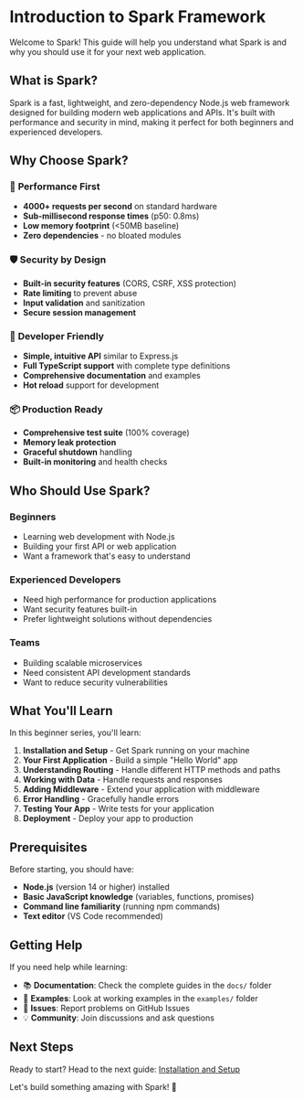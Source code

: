 # Introduction to Spark Framework

Welcome to Spark! This guide will help you understand what Spark is and why you should use it for your next web application.

## What is Spark?

Spark is a fast, lightweight, and zero-dependency Node.js web framework designed for building modern web applications and APIs. It's built with performance and security in mind, making it perfect for both beginners and experienced developers.

## Why Choose Spark?

### 🚀 **Performance First**
- **4000+ requests per second** on standard hardware
- **Sub-millisecond response times** (p50: 0.8ms)
- **Low memory footprint** (<50MB baseline)
- **Zero dependencies** - no bloated modules

### 🛡️ **Security by Design**
- **Built-in security features** (CORS, CSRF, XSS protection)
- **Rate limiting** to prevent abuse
- **Input validation** and sanitization
- **Secure session management**

### 🎯 **Developer Friendly**
- **Simple, intuitive API** similar to Express.js
- **Full TypeScript support** with complete type definitions
- **Comprehensive documentation** and examples
- **Hot reload** support for development

### 📦 **Production Ready**
- **Comprehensive test suite** (100% coverage)
- **Memory leak protection**
- **Graceful shutdown** handling
- **Built-in monitoring** and health checks

## Who Should Use Spark?

### **Beginners**
- Learning web development with Node.js
- Building your first API or web application
- Want a framework that's easy to understand

### **Experienced Developers**
- Need high performance for production applications
- Want security features built-in
- Prefer lightweight solutions without dependencies

### **Teams**
- Building scalable microservices
- Need consistent API development standards
- Want to reduce security vulnerabilities

## What You'll Learn

In this beginner series, you'll learn:

1. **Installation and Setup** - Get Spark running on your machine
2. **Your First Application** - Build a simple "Hello World" app
3. **Understanding Routing** - Handle different HTTP methods and paths
4. **Working with Data** - Handle requests and responses
5. **Adding Middleware** - Extend your application with middleware
6. **Error Handling** - Gracefully handle errors
7. **Testing Your App** - Write tests for your application
8. **Deployment** - Deploy your app to production

## Prerequisites

Before starting, you should have:

- **Node.js** (version 14 or higher) installed
- **Basic JavaScript knowledge** (variables, functions, promises)
- **Command line familiarity** (running npm commands)
- **Text editor** (VS Code recommended)

## Getting Help

If you need help while learning:

- 📚 **Documentation**: Check the complete guides in the `docs/` folder
- 💬 **Examples**: Look at working examples in the `examples/` folder
- 🐛 **Issues**: Report problems on GitHub Issues
- 💡 **Community**: Join discussions and ask questions

## Next Steps

Ready to start? Head to the next guide: [Installation and Setup](02-installation.md)

Let's build something amazing with Spark! 🎉